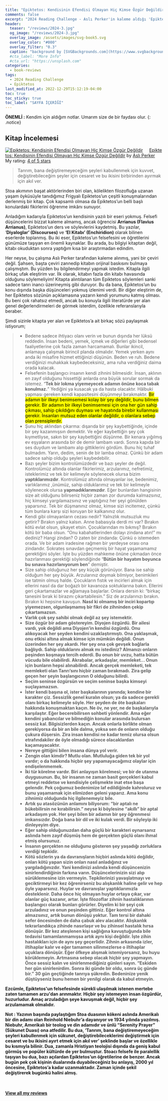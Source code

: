 ```yaml
---
title: "Epiktetos: Kendisinin Efendisi Olmayan Hiç Kimse Özgür Değildir - Aslı Perker (Kitap İncelemesi)"
comments: false
excerpt: "2024 Reading Challenge - Aslı Perker'in kaleme aldığı 'Epiktetos: Kendisinin Efendisi Olmayan Hiç Kimse Özgür Değildir' kitabı ile ilgili değerlendirmem"
header:
  teaser: "/reviews/2024-3.jpg"
  og_image: "/reviews/2024-3.jpg"
  overlay_image: /assets/images/svg-book5.svg
  overlay_color: "#000"
  overlay_filter: "0.3"
  caption: "background by [SVGBackgrounds.com](https://www.svgbackgrounds.com/)"
  #cta_label: "More Info"
  #cta_url: "https://unsplash.com"
categories:
  - book-reviews
tags:
  - 2024 Reading Challenge
  - Epiktetos
last_modified_at: 2022-12-29T15:12:19-04:00
toc: true
toc_sticky: true
toc_label: "SAYFA İÇERİĞİ"
---
```



**ÖNEMLİ :** Kendim için aldığım notlar. Umarım size de bir faydası olur.
{: .notice}

## Kitap İncelemesi

<a href="https://www.goodreads.com/book/show/49678241-epiktetos" style="float: left; padding-right: 20px"><img border="0" alt="Epiktetos: Kendisinin Efendisi Olmayan Hiç Kimse Özgür Değildir" src="https://i.gr-assets.com/images/S/compressed.photo.goodreads.com/books/1567458101l/49678241._SX98_SY160_.jpg" /></a><a href="https://www.goodreads.com/book/show/49678241-epiktetos">Epiktetos: Kendisinin Efendisi Olmayan Hiç Kimse Özgür Değildir</a> by <a href="https://www.goodreads.com/author/show/8080449.Asl_Perker">Aslı Perker</a><br/>
My rating: <a href="https://www.goodreads.com/review/show/6875942866">4 of 5 stars</a><br />

> Tanrım, bana değiştiremeyeceğim şeyleri kabullenmek için kuvvet, değiştirebileceğim şeyler için cesaret ve bu ikisini birbirinden ayırmak için akıl ver.

Stoa akımının başat aktörlerinden biri olan, kölelikten filozofluğa uzanan yaşam öyküsüyle tanıdığımız Frigyalı Epiktetos’un çeşitli konuşmalarından derlenmiş bir kitap. Çok kapsamlı olmasa da Epiktetos’un belli başlı konulardaki fikirlerini öğrenme imkânı sunuyor.

Anladığım kadarıyla Epiktetos’un kendisinin yazılı bir eseri yokmuş. Felsefi düşüncelerini bizzat kaleme almamış, ancak öğrencisi <b>Arrianus (Flavius Arrianus)</b>, Epiktetos’un ders ve söylevlerini kaydetmiş. Bu yazılar, ‘<b>Diyaloglar’ (Discourses)</b> ve <b>‘El Kitabı’ (Enchiridion)</b> olarak bilinen eserlerde toplanmış. Bu iki eser, Epiktetos’un felsefesini ve öğretilerini günümüze taşıyan en önemli kaynaklar. Bu arada, bu bilgiyi kitaptan değil, kitabı okuduktan sonra yaptığım kısa bir araştırmadan edindim.

Her neyse, bu çalışma Aslı Perker tarafından kaleme alınmış, yani bir çeviri değil. Şahsen, başta çeviri zannedip kitabın orijinal baskısını bulmaya çalışmıştım. Bu yüzden bu bilgilendirmeyi yapmak istedim. Kitapla ilgili birkaç ufak eleştirim var. İlk olarak, kitabın fazla din kitabı havasında olduğunu söylemeliyim! Kitapta alıntılanan tüm Epiktetos söylemleri sanki sadece tanrı inancı üzerineymiş gibi duruyor. Bu da bana, Epiktetos’un bu konu dışında başka düşünceleri yokmuş izlenimi verdi. Bir diğer eleştirim de, her Epiktetos sözünün açıklamasına yazarın kendi yorumunu katmış olması. Bu beni çok rahatsız etmedi, ancak bu konuyla ilgili literatürde yer alan genel değerlendirmeleri de görmek isterdim, özellikle referanslarıyla beraber.

Şimdi sizinle kitapta yer alan ve Epiktetos’a ait birkaç sözü paylaşmak istiyorum;

> - Bedene sadece ihtiyacı olanı verin ve bunun dışında her lüksü reddedin. İnsan bedeni, yemek, içmek ve diğerleri gibi bedensel faaliyetlerine çok fazla zaman harcamamalı. Bunlar ikincil, anlamaya çalışmak birincil planda olmalıdır. Yemek yerken aynı anda iki misafire hizmet ettiğinizi düşünün. Beden ve ruh. Bedene verdiğinizi muhakkak kaybedeceksiniz, ama ruha verdiğiniz daima orada kalacak. 
> - Felsefenin başlangıcı insanın kendi zihnini bilmesidir. İnsan, aklının en zayıf olduğunu hissettiği anlarda ona büyük sorular sormak da istemez. “<b>Tek bir lokma yiyemeyecek adamın önüne koca tabak konulmaz.</b>” Yediğini ya kusacak ya da hasta olacaktır. Hâlbuki yapması gereken kendi kapasitesini düşünmeyi bırakmaktır. <mark>Bir adamın bir ilkeyi benimsemesi kolay bir şey değildir, bunu bilmen gerekir. Bir adamın bir ilkeyi benimsemesi için ona her gün sahip çıkması, sahip çıkıldığını duyması ve hayatında birebir kullanması gerekir. İnsanları mutsuz eden olanlar değildir, o olanlara sebep olan prensiplerdir.</mark>
> - Şunu hiç aklından çıkarma: dışarıda bir şey kaybettiğinde, içinde bir şey kazanmışsın demektir. Ve eğer kaybettiğin şey çok kıymetliyse, sakın bir şey kaybettiğini düşünme. Bir kenara yığılmış ev eşyaların arasında bir de demir lambam vardı. Sonra kapıda bir ses duydum ve lambamı alıp gittiklerini gördüm. Bunu hiç tuhaf bulmadım. Yarın, dedim, senin de bir lamba olmaz. Çünkü bir adam sadece sahip olduğu şeyleri kaybedebilir.
> - Bazı şeyler bizim kontrolümüzdedir ve bazı şeyler de değil. Kontrolümüz altında olanlar fikirlerimiz, arzularımız, nefretimiz, isteklerimiz ve tek bir kelimeyle söylenecek olursa bizim <b>yaptıklarımızdır</b>. Kontrolümüz altında olmayanlar ise, bedenimiz, varlıklarımız ,ünümüz, sahip olduklarımız ve tek bir kelimeyle söylenecek olursa <b>yapmadıklarımızdır</b>. Eğer bunlardan hangisinin size ait olduğunu bilirseniz hiçbir zaman zor durumda kalmazsınız, hiç kimseyi yargılamazsınız ve yaptığınız her şeyi gönülden yaparsınız. Tek bir düşmanınız olmaz, kimse sizi incitemez, çünkü tüm bunlara karşı sizi koruyan bir kalkanınız olur.
> - Kendi gibi olmayanların cezası nedir? Yalnızlık mutsuzluk mu getirir? Bırakın yalnız kalsın. Anne babasıyla derdi mi var? Bırakın kötü evlat olsun, şikayet etsin. Çocuklarından mı bıkmış? Bırakın kötü bir baba olsun. “Onu kabahatlerinden dolayı zindana atın!” mı dediniz? Hangi zindan? O zaten bir zindanda: Çünkü o istemeden orada. Ve bir adam iradesine rağmen bir yerdeyse orası ona zindandır. Sokrates sınavdan geçmemiş bir hayat yaşamamamız gerektiğini söyler. İşte bu yüzden mahkeme önüne çıkmadan önce hazırlanması gerektiği söylendiğinde “<b>Bütün bir hayatım boyunca bu sınava hazırlanıyorum ben</b>” demiştir.
> - Size sahip olduğunuz her şey küçük görünüyor. Bana ise sahip olduğum her şey büyük. Arzularınız doymak bilmiyor, benimkileri ise tatmin olmuş halde. Çocukların fıstık ve incirleri almak için ellerini nasıl da dar boğazlı bir kavanoza soktuklarına bakın. Ellerini geri çıkartamazlar ve ağlamaya başlarlar. Onlara dersin ki: “birkaç tanesini bırak ki birazını çıkartabilesin.” Siz de arzularınızı bırakın. Bırakın ki hepsine kavuşun. <b>Nasıl ki olmamış bir inciri kopartıp yiyemezsen, olgunlaşmamış bir fikri de zihninden çekip çıkartamazsın.
> - Varlık çok şey sahibi olmak değil az şey istemektir.
> - Size özgür bir adam göstereyim. <b>Diyojen</b> özgürdü. Bir ailesi vardı, yok değildi ama Diyojen’in kendisi özgürdü. Onu alıkoyacak her şeyden kendini uzaklaştırmıştı. Ona yaklaşmak, onu etkisi altına almak kimse için mümkün değildi. Onun üzerinden her şey akardı. Her şey ona çok gevşek bağlarla bağlıydı. Sahip olduklarını almak mı istediniz? Almanızı onların peşinden koşmaya tercih ederdi. Bu onun bir uvzu, hatta bütün vücudu bile olabilirdi. Akrabalar, arkadaşlar, memleket... Onun için bunların hepsi alınabilirdi. Ancak gerçek memleketi, tek memleketi olan Tanrı’sını hiçbir zaman bırakmadı. Zira gelip geçen her şeyin başlangıcının O olduğunu bilirdi.
> - Seçim seninse özgürsün ve seçim seninse başka kimseyi suçlayamazsın.
> - İster kendi başına ol, ister başkalarının yanında; kendine bir karakter çiz. Sessizlik genel kuralın olsun; ya da sadece gerekli olanı birkaç kelimeyle söyle. Her şeyden de öte başkaları hakkında konuşmaktan kaçın. Ne öv, ne yer, ne de başkalarıyla karşılaştır. Eğer becerebilirsen sohbeti yönlendir. Ama eğer kendini yabancılar ve bilmediğin konular arasında bulursan sessiz kal. Bilgisizlerden kaçın. Ancak onlarla birlikte olman gerekiyorsa da bir an bile dalma, yoksa sen de onların olduğu çukura düşersin. Zira insan kendisi ne kadar temiz olursa olsun etrafındakiler de öyle olmadığı sürece olacaklardan kaçamayacaktır. 
> - Nereye gittiğini bilen insana dünya yol verir. 
> - Zengin olan kimdir? Mutlu olan. <b>Mutluluğa giden tek bir yol vardır; o da hakkında hiçbir şey yapamayacağımız olaylar için endişelenmemek.
> - İki tür körelme vardır. Biri anlayışın körelmesi; ve bir de utanma duygusunun. Bu, bir insanın ne zaman basit gerçekleri kabul etmeyi reddetse ve kendisiyle çelişmekte inat etse başa gelendir. Pek çoğumuz bedenimize laf edildiğinde kahroluruz ve bunu yaşamamak için elimizden geleni yaparız. Ama konu zihnimiz olduğunda hiç ilgilenemeyiz bile. 
> - Artık şu atasözünün anlamını biliyorum: “<b>bir aptalı ne bükebilirsin ne kırabilirsin.</b>” neyse ki böylesine “akıllı” bir aptal arkadaşım yok. Her şeyi bilen bir adamın bir şey öğrenmesi imkansızdır. <b>Doğa bana bir dil ve iki kulak verdi. Bir söyleyip iki dinleyeyim diye.
> - Eğer sahip olduğunuzdan daha güçlü bir karakteri oynarsanız aslında hem zayıf düşmüş hem de gerçekten güçlü olanı ihmal etmiş olursunuz.
> - <b>İnsanın gerçekten ne olduğunu gösteren şey yaşadığı zorluklara verdiği tepkidir.</b>
> - Kötü sözlerin ya da davranışların hiçbiri aslında kötü değildir, onları kötü yapan sizin onları nasıl anladığınız ve yargıladığınızdır. Yani kendinizi aslında kendi düşüncenizin sinirlendirdiğinin farkına varın. Düşüncelerinizin sizi alıp sürüklemesine izin vermeyin. Tepkilerinizi yavaşlatmayı ve geciktirmeyi bir kez öğrenirseniz bu alışkanlık haline gelir ve hep öyle yaparsınız. Huylar ve davranışlar yaptıklarımızla desteklenir. Daha önce hiç olmayan huylar ortaya çıkar, var olanlar güç kazanır, artar. İşte filozoflar zihnin hastalıklarının başlangıcı olarak bunları görürler. Diyelim ki bir şeyi çok arzuladınız ve onun peşinden gittiniz. Eğer kontrol altına almazsınız, artık bunun dönüşü yoktur. Tam tersi bir dahaki sefer öncesinden de daha çabuk alev alacaktır. Alışkanlık tekrarlandıkça zihinde nasırlaşır ve bu zihinsel hastalık hırsa dönüşür. Bir kez ateşlenen kişi sağlığına kavuştuğunda bile tedavisi tamamlanmamışsa artık aynı kişi değildir. İşte zihin hastalıkları için de aynı şey geçerlidir. Zihnin arkasında izler, iltihaplar kalır ve eğer tamamen silinmezlerse o iltihaplar uçuklara dönüşür. Eğer öfkeye alışmak istemiyorsanız, bu huyu körüklemeyin. Artmasına sebep olacak hiçbir şey yapmayın. Önce sessiz kalın ve sinirlenmediğiniz günleri sayın. “Eskiden her gün sinirlenirdim. Sonra iki günde bir oldu, sonra üç günde bir.” 30 gün geçtiğinde tanrıya şükredin. Bedeninize yenik düştüyseniz bunu hemen bir yenilgi olarak da kabul etmeyin.

Ezcümle, Epiktetos'un felsefesinde sürekli ulaşılmak istenen mertebe zaten tamamen arzu'dan arınmaktır. Hiçbir şey istemeyen insan özgürdür, huzurludur. <b>Amaç arzuladığın şeye kavuşmak değil, hiçbir şey arzulamamak olmalıdır.

<b>Not :</b> Yazının başında paylaştığım Stoa duasının kökeni aslında Amerikalı bir din adamı olan <b>Reinhold Niebuhr</b>’a dayanıyor ve 1934 yılında yazılmış. Niebuhr, Amerikalı bir teolog ve din adamıdır ve ünlü “Serenity Prayer” (Sükunet Duası) ona atfedilir. Bu dua, ‘Tanrım, bana değiştiremeyeceğim şeyleri kabullenmek için sükunet, değiştirebileceklerimi değiştirmek için cesaret ve bu ikisini ayırt etmek için akıl ver’ şeklinde başlar ve özellikle bu kısmıyla bilinir. Dua, zamanla Hristiyan teolojisi dışında da geniş kabul görmüş ve popüler kültürde de yer bulmuştur. Stoacı felsefe ile paralellik taşıyan bu dua, bazı açılardan Epiktetos’un öğretilerine de benzer. Ancak bugün pek çok kişinin dualarında duyabileceğiniz bu anlayış, 2000 yıl öncesine, Epiktetos’a kadar uzanmaktadır. Zaman içinde şekil değiştirerek bugünkü halini almış.

<br/><br/>
<a href="https://www.goodreads.com/review/list/88145705-hasan-elik">View all my reviews</a>
